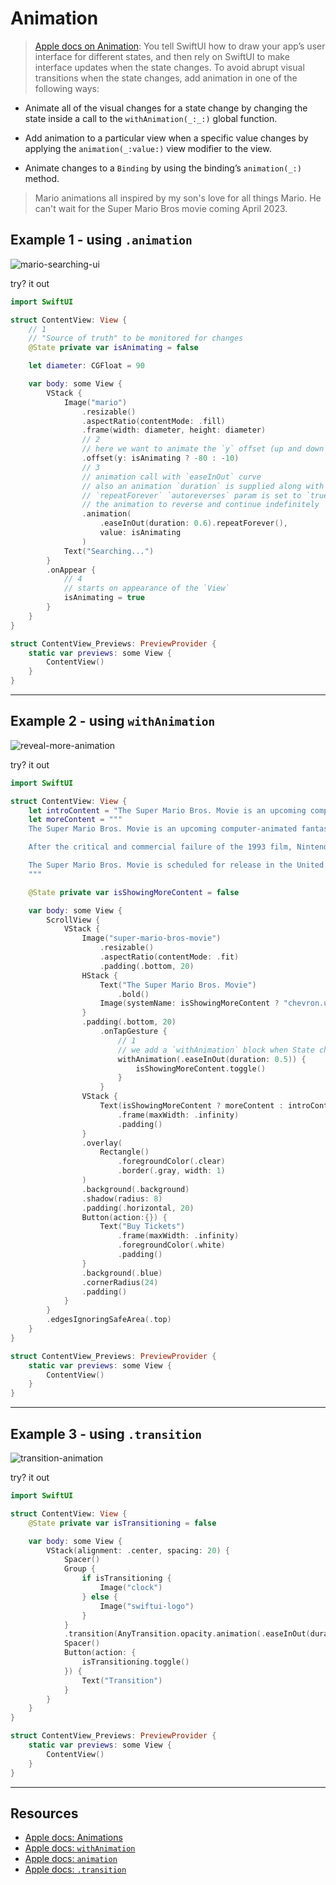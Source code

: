 # Animation 

> [Apple docs on Animation](https://developer.apple.com/documentation/swiftui/animations): You tell SwiftUI how to draw your app’s user interface for different states, and then rely on SwiftUI to make interface updates when the state changes. To avoid abrupt visual transitions when the state changes, add animation in one of the following ways:

* Animate all of the visual changes for a state change by changing the state inside a call to the `withAnimation(_:_:)` global function.

* Add animation to a particular view when a specific value changes by applying the `animation(_:value:)` view modifier to the view.

* Animate changes to a `Binding` by using the binding’s `animation(_:)` method.



> Mario animations all inspired by my son's love for all things Mario. He can't wait for the Super Mario Bros movie coming April 2023. 

## Example 1 - using `.animation`

![mario-searching-ui](https://user-images.githubusercontent.com/1819208/212473166-d5460075-e6fd-498e-987f-1c55ac425fe6.gif)


try? it out

```swift
import SwiftUI

struct ContentView: View {
    // 1
    // "Source of truth" to be monitored for changes
    @State private var isAnimating = false

    let diameter: CGFloat = 90

    var body: some View {
        VStack {
            Image("mario")
                .resizable()
                .aspectRatio(contentMode: .fill)
                .frame(width: diameter, height: diameter)
                // 2
                // here we want to animate the `y` offset (up and down animation)
                .offset(y: isAnimating ? -80 : -10)
                // 3
                // animation call with `easeInOut` curve
                // also an animation `duration` is supplied along with `repeatForever`
                // `repeatForever` `autoreverses` param is set to `true` by default causing
                // the animation to reverse and continue indefinitely
                .animation(
                    .easeInOut(duration: 0.6).repeatForever(),
                    value: isAnimating
                )
            Text("Searching...")
        }
        .onAppear {
            // 4
            // starts on appearance of the `View`
            isAnimating = true
        }
    }
}

struct ContentView_Previews: PreviewProvider {
    static var previews: some View {
        ContentView()
    }
}
```

***

## Example 2 - using `withAnimation`

![reveal-more-animation](https://user-images.githubusercontent.com/1819208/212593830-2640485e-6a84-4669-a9ae-7f23c1dcd1d1.gif)


try? it out

```swift
import SwiftUI

struct ContentView: View {
    let introContent = "The Super Mario Bros. Movie is an upcoming computer-animated fantasy adventure comedy film based on the Mario video game franchise published by Nintendo, who also co-produced the film with Illumination and its distributor Universal Pictures."
    let moreContent = """
    The Super Mario Bros. Movie is an upcoming computer-animated fantasy adventure comedy film based on the Mario video game franchise published by Nintendo, who also co-produced the film with Illumination and its distributor Universal Pictures. It is the franchise’s third film adaptation, following the Japanese anime film Super Mario Bros.: The Great Mission to Rescue Princess Peach! (1986) and the American live-action film Super Mario Bros. (1993). Directed by Aaron Horvath and Michael Jelenic (in Jelenic's feature directorial debut) from a screenplay by Matthew Fogel, the film features an ensemble voice cast including Chris Pratt and Charlie Day as the titular brothers, alongside Anya Taylor-Joy, Jack Black, Keegan-Michael Key, Seth Rogen, Fred Armisen, Sebastian Maniscalco, Charles Martinet and Kevin Michael Richardson.

    After the critical and commercial failure of the 1993 film, Nintendo was reluctant to license its intellectual properties for film adaptations. Mario creator Shigeru Miyamoto became interested in developing another film when Nintendo was bringing its older games to the Virtual Console service, and through Nintendo's work with Universal Parks & Resorts to create Super Nintendo World, he met Illumination founder Chris Meledandri. By 2016, the two were discussing a Mario film and in January 2018, Nintendo announced that it would collaborate with Illumination and Universal to produce it. Production was underway by 2020, and the cast was publicly announced in September 2021. A teaser trailer for the film and the first official trailer were shown via Nintendo Direct presentations on October 6, 2022, and November 29, 2022, respectively.

    The Super Mario Bros. Movie is scheduled for release in the United States on April 7, 2023, and in Japan on April 28.
    """

    @State private var isShowingMoreContent = false

    var body: some View {
        ScrollView {
            VStack {
                Image("super-mario-bros-movie")
                    .resizable()
                    .aspectRatio(contentMode: .fit)
                    .padding(.bottom, 20)
                HStack {
                    Text("The Super Mario Bros. Movie")
                        .bold()
                    Image(systemName: isShowingMoreContent ? "chevron.up" : "chevron.down")
                }
                .padding(.bottom, 20)
                    .onTapGesture {
                        // 1
                        // we add a `withAnimation` block when State changes, namely `isShowingMoreContent`
                        withAnimation(.easeInOut(duration: 0.5)) {
                            isShowingMoreContent.toggle()
                        }
                    }
                VStack {
                    Text(isShowingMoreContent ? moreContent : introContent)
                        .frame(maxWidth: .infinity)
                        .padding()
                }
                .overlay(
                    Rectangle()
                        .foregroundColor(.clear)
                        .border(.gray, width: 1)
                )
                .background(.background)
                .shadow(radius: 8)
                .padding(.horizontal, 20)
                Button(action:{}) {
                    Text("Buy Tickets")
                        .frame(maxWidth: .infinity)
                        .foregroundColor(.white)
                        .padding()
                }
                .background(.blue)
                .cornerRadius(24)
                .padding()
            }
        }
        .edgesIgnoringSafeArea(.top)
    }
}

struct ContentView_Previews: PreviewProvider {
    static var previews: some View {
        ContentView()
    }
}
```

***

## Example 3 - using `.transition`

![transition-animation](https://user-images.githubusercontent.com/1819208/226891506-994e1613-3779-4466-956b-a7d38da3d43b.gif)


try? it out 

```swift
import SwiftUI

struct ContentView: View {
    @State private var isTransitioning = false

    var body: some View {
        VStack(alignment: .center, spacing: 20) {
            Spacer()
            Group {
                if isTransitioning {
                    Image("clock")
                } else {
                    Image("swiftui-logo")
                }
            }
            .transition(AnyTransition.opacity.animation(.easeInOut(duration: 0.5)))
            Spacer()
            Button(action: {
                isTransitioning.toggle()
            }) {
                Text("Transition")
            }
        }
    }
}

struct ContentView_Previews: PreviewProvider {
    static var previews: some View {
        ContentView()
    }
}
```

***

## Resources 

* [Apple docs: Animations](https://developer.apple.com/documentation/swiftui/animations)
* [Apple docs: `withAnimation`](https://developer.apple.com/documentation/swiftui/withanimation(_:_:)/)
* [Apple docs: `animation`](https://developer.apple.com/documentation/swiftui/view/animation(_:value:))
* [Apple docs: `.transition`](https://developer.apple.com/documentation/swiftui/view/transition(_:))
